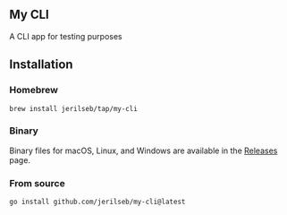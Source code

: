 ## My CLI

A CLI app for testing purposes

## Installation


### Homebrew

```
brew install jerilseb/tap/my-cli
```

### Binary
Binary files for macOS, Linux, and Windows are available in the [Releases](https://github.com/jerilseb/my-cli/releases) page.


### From source
```
go install github.com/jerilseb/my-cli@latest
```

